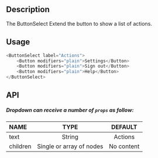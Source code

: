 
## Description

The ButtonSelect Extend the button to show a list of actions.

## Usage

```js
<ButtonSelect label="Actions">
    <Button modifiers="plain">Settings</Button>
    <Button modifiers="plain">Sign out</Button>
    <Button modifiers="plain">Help</Button>
</ButtonSelect>
```

## API

##### Dropdown can receive a number of `props` as follow:

| NAME   | TYPE | DEFAULT | 
| :---  | :---:  | :---: | 
| text | String | Actions | 
| children | Single or array of nodes | No content |

